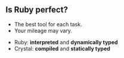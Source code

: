 ## Is Ruby perfect?
<!-- TODO transition-->
* The best tool for each task.
* Your mileage may vary.
<!-- TODO transition-->
* Ruby: **interpreted** and **dynamically typed**
* Crystal: **compiled** and **statically typed**

